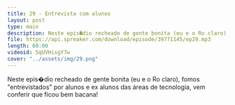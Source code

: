 ```yaml
---
title: 29 - Entrevista com alunos
layout: post
type: main
description: Neste epis�dio recheado de gente bonita (eu e o Ro claro), fomos "entrevistados" por alunos e ex alunos das áreas de tecnologia, vem conferir que ficou bem bacana!
file: https://api.spreaker.com/download/episode/39771145/ep29.mp3
length: 60:00
videoid: 5qUVHisgY7w
cover: "../assets/img/29.png"
---
```


Neste epis�dio recheado de gente bonita (eu e o Ro claro), fomos "entrevistados" por alunos e ex alunos das áreas de tecnologia, vem conferir que ficou bem bacana!